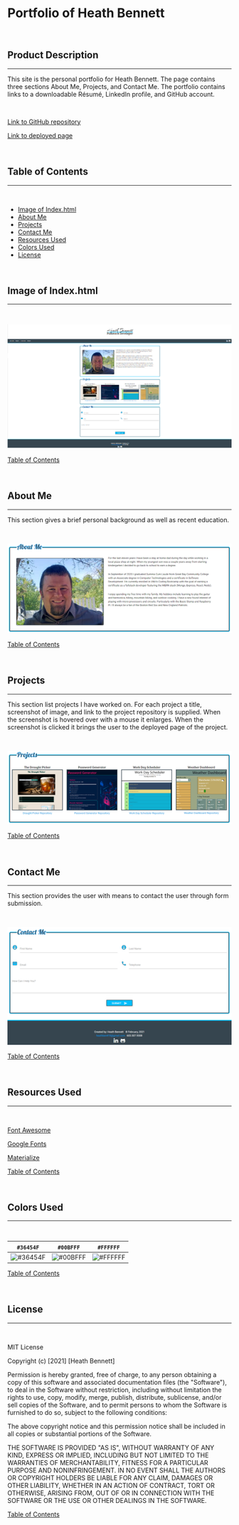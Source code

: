 # Portfolio of Heath Bennett

&nbsp;

## Product Description
__________________

This site is the personal portfolio for Heath Bennett.  The page contains three sections About Me, Projects, and Contact Me.  The portfolio contains links to a downloadable Résumé, LinkedIn profile, and GitHub account. 

&nbsp;

[Link to GitHub repository](https://github.com/Heath-Bennett/HBPortfolio)

[Link to deployed page](https://heath-bennett.github.io/HBPortfolio/)

&nbsp;

## Table of Contents
__________________

&nbsp;

* [Image of Index.html](#Image-of-Index.html)
* [About Me](#About-Me)
* [Projects](#Projects)
* [Contact Me](#Contact-Me)
* [Resources Used](#Resources-Used)
* [Colors Used](#Colors-Used)
* [License](#License)

&nbsp;

## Image of Index.html
-----------

&nbsp;

![Screenshot of Portfolio](./assets/Images/portfolioScreenShot.png)

[Table of Contents](#Table-of-Contents)

&nbsp;

## About Me
----------

This section gives a brief personal background as well as recent education.


&nbsp;

![Screenshot of About Me](./assets/Images/aboutMe.png)

[Table of Contents](#Table-of-Contents)

&nbsp;

## Projects
-----------
This section list projects I have worked on.  For each project a title, screenshot of image, and link to the project repository is supplied.  When the screenshot is hovered over with a mouse it enlarges.  When the screenshot is clicked it brings the user to the deployed page of the project. 

&nbsp;

![Screenshot of Projects](./assets/Images/projects.png)

[Table of Contents](#Table-of-Contents)

&nbsp;

## Contact Me
----------
This section provides the user with means to contact the user through form submission.

&nbsp;

![Screenshot of Contact Me](./assets/Images/contactMe.png)

[Table of Contents](#Table-of-Contents)

&nbsp;

## Resources Used
-----------

&nbsp;

[Font Awesome](https://fontawesome.com/)

[Google Fonts](https://fonts.google.com/)

[Materialize](https://materializecss.com/)

[Table of Contents](#Table-of-Contents)

&nbsp;

## Colors Used 
--------

&nbsp;

`#36454F`                  |  `#00BFFF`                |`#FFFFFF`
:-------------------------:|:-------------------------:|:-------------------------:
![#36454F](https://via.placeholder.com/150x300/36454F/000000?text=+)  | ![#00BFFF](https://via.placeholder.com/150x300/00BFFF/000000?text=+) | ![#FFFFFF](https://via.placeholder.com/150x300/FFFFFF/000000?text=+)

[Table of Contents](#Table-of-Contents)

&nbsp;

## License
------------

&nbsp;

MIT License

Copyright (c) [2021] [Heath Bennett]

Permission is hereby granted, free of charge, to any person obtaining a copy
of this software and associated documentation files (the "Software"), to deal
in the Software without restriction, including without limitation the rights
to use, copy, modify, merge, publish, distribute, sublicense, and/or sell
copies of the Software, and to permit persons to whom the Software is
furnished to do so, subject to the following conditions:

The above copyright notice and this permission notice shall be included in all
copies or substantial portions of the Software.

THE SOFTWARE IS PROVIDED "AS IS", WITHOUT WARRANTY OF ANY KIND, EXPRESS OR
IMPLIED, INCLUDING BUT NOT LIMITED TO THE WARRANTIES OF MERCHANTABILITY,
FITNESS FOR A PARTICULAR PURPOSE AND NONINFRINGEMENT. IN NO EVENT SHALL THE
AUTHORS OR COPYRIGHT HOLDERS BE LIABLE FOR ANY CLAIM, DAMAGES OR OTHER
LIABILITY, WHETHER IN AN ACTION OF CONTRACT, TORT OR OTHERWISE, ARISING FROM,
OUT OF OR IN CONNECTION WITH THE SOFTWARE OR THE USE OR OTHER DEALINGS IN THE
SOFTWARE.

[Table of Contents](#Table-of-Contents)